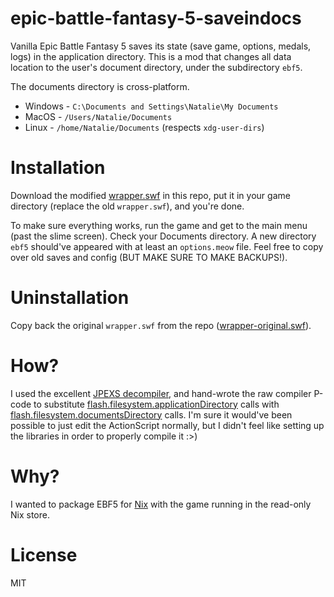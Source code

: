 # epic-battle-fantasy-5-saveindocs

Vanilla Epic Battle Fantasy 5 saves its state (save game, options, medals, logs) in the application directory. This is a mod that changes all data location to the user's document directory, under the subdirectory `ebf5`.

The documents directory is cross-platform. 
- Windows - `C:\Documents and Settings\Natalie\My Documents`
- MacOS - `/Users/Natalie/Documents`
- Linux - `/home/Natalie/Documents` (respects `xdg-user-dirs`)

# Installation

Download the modified [wrapper.swf](https://github.com/emanueljg/epic-battle-fantasy-5-saveindocs/blob/master/wrapper.swf) in this repo, put it in your game directory (replace the old `wrapper.swf`), and you're done.

To make sure everything works, run the game and get to the main menu (past the slime screen). Check your Documents directory. A new directory `ebf5` should've appeared with at least an `options.meow` file. Feel free to copy over 
old saves and config (BUT MAKE SURE TO MAKE BACKUPS!).

# Uninstallation

Copy back the original `wrapper.swf` from the repo ([wrapper-original.swf](https://github.com/emanueljg/epic-battle-fantasy-5-saveindocs/blob/master/wrapper-original.swf)).

# How?

I used the excellent [JPEXS decompiler](https://github.com/jindrapetrik/jpexs-decompiler), and hand-wrote the raw compiler P-code to substitute [flash.filesystem.applicationDirectory](https://airsdk.dev/reference/actionscript/3.0/flash/filesystem/File.html#applicationDirectory) calls with [flash.filesystem.documentsDirectory](https://airsdk.dev/reference/actionscript/3.0/flash/filesystem/File.html#documentsDirectory) calls. I'm sure it would've been possible to just edit the ActionScript normally, but I didn't feel like setting up the libraries in order to properly compile it :>)

# Why?
I wanted to package EBF5 for [Nix](https://nixos.org/) with the game running in the read-only Nix store.

# License
MIT 
